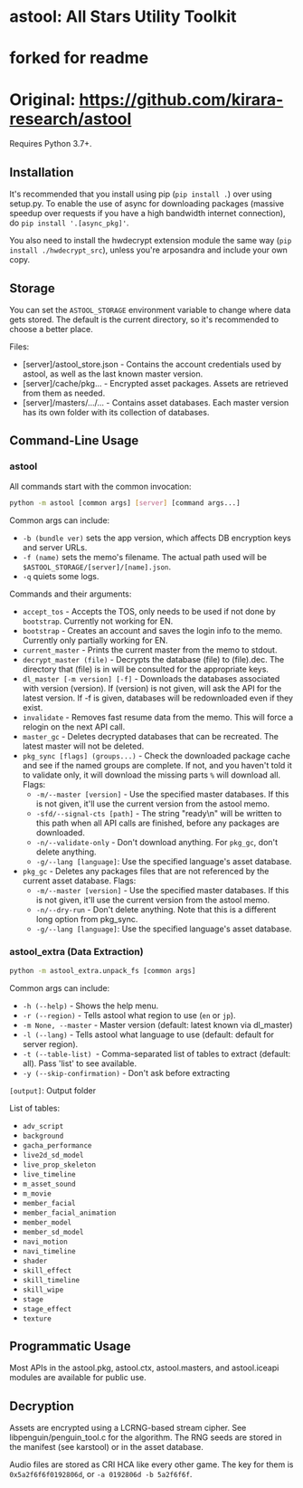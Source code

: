 # astool: All Stars Utility Toolkit
# forked for readme
# Original: https://github.com/kirara-research/astool

Requires Python 3.7+.

## Installation

It's recommended that you install using pip (`pip install .`) over using setup.py.
To enable the use of async for downloading packages (massive speedup over requests
if you have a high bandwidth internet connection), do `pip install '.[async_pkg]'`.

You also need to install the hwdecrypt extension module the same way
(`pip install ./hwdecrypt_src`), unless you're arposandra and include your own copy.

## Storage

You can set the `ASTOOL_STORAGE` environment variable to change where data gets
stored. The default is the current directory, so it's recommended to choose a
better place.

Files:
- [server]/astool_store.json - Contains the account credentials used by astool, as well
  as the last known master version.
- [server]/cache/pkg... - Encrypted asset packages. Assets are retrieved from them as needed.
- [server]/masters/.../... - Contains asset databases. Each master version has its own folder
  with its collection of databases.

## Command-Line Usage

### astool

All commands start with the common invocation:

```sh
python -m astool [common args] [server] [command args...]
```

Common args can include:

- `-b (bundle ver)` sets the app version, which affects DB encryption keys and server URLs.
- `-f (name)` sets the memo's filename. The actual path used will be `$ASTOOL_STORAGE/[server]/[name].json`.
- `-q` quiets some logs.

Commands and their arguments:

- `accept_tos` - Accepts the TOS, only needs to be used if not done by `bootstrap`. Currently not working for
  EN.
- `bootstrap` - Creates an account and saves the login info to the memo. Currently only partially working for EN.
- `current_master` - Prints the current master from the memo to stdout.
- `decrypt_master (file)` - Decrypts the database (file) to (file).dec. The directory that (file)
  is in will be consulted for the appropriate keys.
- `dl_master [-m version] [-f]` - Downloads the databases associated with version (version).
  If (version) is not given, will ask the API for the latest version. If -f is given, databases
  will be redownloaded even if they exist.
- `invalidate` - Removes fast resume data from the memo. This will force a relogin on the next API call.
- `master_gc` - Deletes decrypted databases that can be recreated. The latest master will not be deleted.
- `pkg_sync [flags] (groups...)` - Check the downloaded package cache and see if the named groups are
  complete. If not, and you haven't told it to validate only, it will download the missing parts `%` will download all.
  Flags:
  - `-m/--master [version]` - Use the specified master databases. If this is not given, it'll use the 
    current version from the astool memo.
  - `-sfd/--signal-cts [path]` - The string "ready\n" will be written to this path when all API calls
    are finished, before any packages are downloaded.
  - `-n/--validate-only` - Don't download anything. For `pkg_gc`, don't delete anything.
  - `-g/--lang [language]`: Use the specified language's asset database.
- `pkg_gc` - Deletes any packages files that are not referenced by the current asset database.
  Flags:
  - `-m/--master [version]` - Use the specified master databases. If this is not given, it'll use the 
    current version from the astool memo.
  - `-n/--dry-run` - Don't delete anything. Note that this is a different long option from pkg_sync.
  - `-g/--lang [language]`: Use the specified language's asset database.

### astool_extra (Data Extraction)

```sh
python -m astool_extra.unpack_fs [common args]
```
Common args can include:

- `-h (--help)` - Shows the help menu.
- `-r (--region)` - Tells astool what region to use (`en` or `jp`).
- `-m None, --master` - Master version (default: latest known via dl_master)
- `-l (--lang)` - Tells astool what language to use (default: default for server region).
- `-t (--table-list) `- Comma-separated list of tables to extract (default: all). Pass 'list' to see available.
- `-y (--skip-confirmation)` - Don't ask before extracting

`[output]`: Output folder

List of tables:

- `adv_script`
- `background`
- `gacha_performance`
- `live2d_sd_model`
- `live_prop_skeleton`
- `live_timeline`
- `m_asset_sound`
- `m_movie`
- `member_facial`
- `member_facial_animation`
- `member_model`
- `member_sd_model`
- `navi_motion`
- `navi_timeline`
- `shader`
- `skill_effect`
- `skill_timeline`
- `skill_wipe`
- `stage`
- `stage_effect`
- `texture`

## Programmatic Usage

Most APIs in the astool.pkg, astool.ctx, astool.masters, and astool.iceapi modules are available
for public use.

## Decryption

Assets are encrypted using a LCRNG-based stream cipher. See libpenguin/penguin_tool.c
for the algorithm. The RNG seeds are stored in the manifest (see karstool) or in
the asset database.

Audio files are stored as CRI HCA like every other game. The key for them is
`0x5a2f6f6f0192806d`, or `-a 0192806d -b 5a2f6f6f`.
